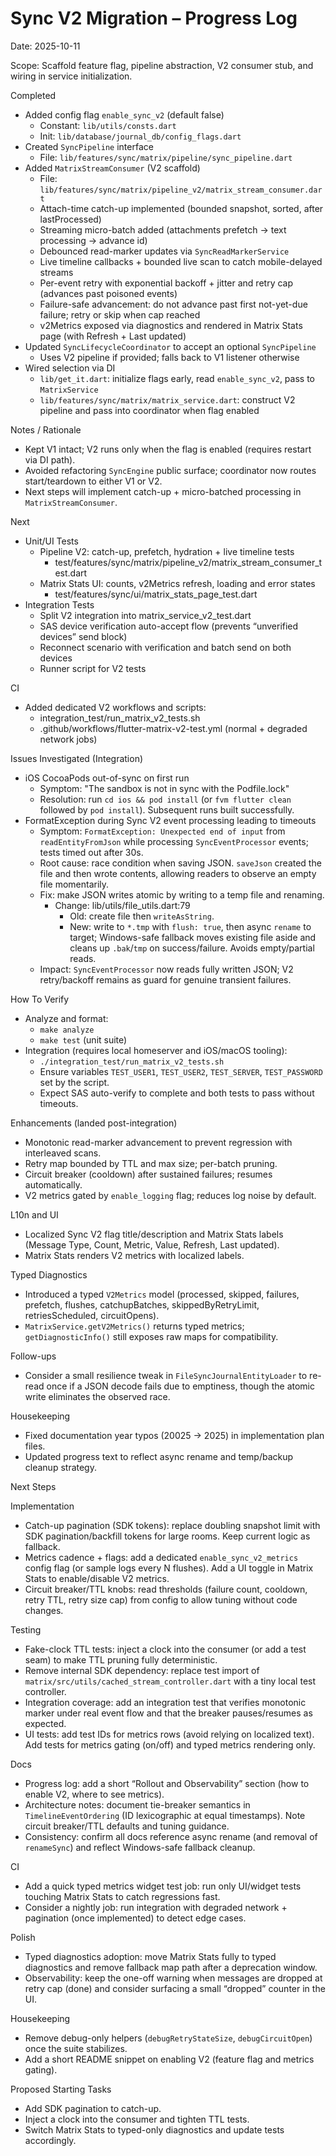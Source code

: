 # Sync V2 Migration – Progress Log

Date: 2025-10-11

Scope: Scaffold feature flag, pipeline abstraction, V2 consumer stub, and wiring in service initialization.

Completed
- Added config flag `enable_sync_v2` (default false)
  - Constant: `lib/utils/consts.dart`
  - Init: `lib/database/journal_db/config_flags.dart`
- Created `SyncPipeline` interface
  - File: `lib/features/sync/matrix/pipeline/sync_pipeline.dart`
- Added `MatrixStreamConsumer` (V2 scaffold)
  - File: `lib/features/sync/matrix/pipeline_v2/matrix_stream_consumer.dart`
  - Attach-time catch-up implemented (bounded snapshot, sorted, after lastProcessed)
  - Streaming micro-batch added (attachments prefetch → text processing → advance id)
  - Debounced read-marker updates via `SyncReadMarkerService`
  - Live timeline callbacks + bounded live scan to catch mobile-delayed streams
  - Per-event retry with exponential backoff + jitter and retry cap (advances past poisoned events)
  - Failure-safe advancement: do not advance past first not-yet-due failure; retry or skip when cap reached
  - v2Metrics exposed via diagnostics and rendered in Matrix Stats page (with Refresh + Last updated)
- Updated `SyncLifecycleCoordinator` to accept an optional `SyncPipeline`
  - Uses V2 pipeline if provided; falls back to V1 listener otherwise
- Wired selection via DI
  - `lib/get_it.dart`: initialize flags early, read `enable_sync_v2`, pass to `MatrixService`
  - `lib/features/sync/matrix/matrix_service.dart`: construct V2 pipeline and pass into coordinator when flag enabled

Notes / Rationale
- Kept V1 intact; V2 runs only when the flag is enabled (requires restart via DI path).
- Avoided refactoring `SyncEngine` public surface; coordinator now routes start/teardown to either V1 or V2.
- Next steps will implement catch-up + micro-batched processing in `MatrixStreamConsumer`.

Next
- Unit/UI Tests
  - Pipeline V2: catch-up, prefetch, hydration + live timeline tests
    - test/features/sync/matrix/pipeline_v2/matrix_stream_consumer_test.dart
  - Matrix Stats UI: counts, v2Metrics refresh, loading and error states
    - test/features/sync/ui/matrix_stats_page_test.dart
- Integration Tests
  - Split V2 integration into matrix_service_v2_test.dart
  - SAS device verification auto-accept flow (prevents “unverified devices” send block)
  - Reconnect scenario with verification and batch send on both devices
  - Runner script for V2 tests

CI
- Added dedicated V2 workflows and scripts:
  - integration_test/run_matrix_v2_tests.sh
  - .github/workflows/flutter-matrix-v2-test.yml (normal + degraded network jobs)

Issues Investigated (Integration)
- iOS CocoaPods out-of-sync on first run
  - Symptom: "The sandbox is not in sync with the Podfile.lock"
  - Resolution: run `cd ios && pod install` (or `fvm flutter clean` followed by `pod install`). Subsequent runs built successfully.
- FormatException during Sync V2 event processing leading to timeouts
  - Symptom: `FormatException: Unexpected end of input` from `readEntityFromJson` while processing `SyncEventProcessor` events; tests timed out after 30s.
  - Root cause: race condition when saving JSON. `saveJson` created the file and then wrote contents, allowing readers to observe an empty file momentarily.
  - Fix: make JSON writes atomic by writing to a temp file and renaming.
    - Change: lib/utils/file_utils.dart:79
      - Old: create file then `writeAsString`.
      - New: write to `*.tmp` with `flush: true`, then async `rename` to target; Windows-safe fallback moves existing file aside and cleans up `.bak`/`tmp` on success/failure. Avoids empty/partial reads.
  - Impact: `SyncEventProcessor` now reads fully written JSON; V2 retry/backoff remains as guard for genuine transient failures.

How To Verify
- Analyze and format:
  - `make analyze`
  - `make test` (unit suite)
- Integration (requires local homeserver and iOS/macOS tooling):
  - `./integration_test/run_matrix_v2_tests.sh`
  - Ensure variables `TEST_USER1`, `TEST_USER2`, `TEST_SERVER`, `TEST_PASSWORD` set by the script.
  - Expect SAS auto-verify to complete and both tests to pass without timeouts.

Enhancements (landed post-integration)
- Monotonic read-marker advancement to prevent regression with interleaved scans.
- Retry map bounded by TTL and max size; per-batch pruning.
- Circuit breaker (cooldown) after sustained failures; resumes automatically.
- V2 metrics gated by `enable_logging` flag; reduces log noise by default.

L10n and UI
- Localized Sync V2 flag title/description and Matrix Stats labels (Message Type, Count, Metric, Value, Refresh, Last updated).
- Matrix Stats renders V2 metrics with localized labels.

Typed Diagnostics
- Introduced a typed `V2Metrics` model (processed, skipped, failures, prefetch, flushes, catchupBatches, skippedByRetryLimit, retriesScheduled, circuitOpens).
- `MatrixService.getV2Metrics()` returns typed metrics; `getDiagnosticInfo()` still exposes raw maps for compatibility.

Follow-ups
- Consider a small resilience tweak in `FileSyncJournalEntityLoader` to re-read once if a JSON decode fails due to emptiness, though the atomic write eliminates the observed race.

Housekeeping
- Fixed documentation year typos (20025 → 2025) in implementation plan files.
- Updated progress text to reflect async rename and temp/backup cleanup strategy.

Next Steps

Implementation
- Catch-up pagination (SDK tokens): replace doubling snapshot limit with SDK pagination/backfill tokens for large rooms. Keep current logic as fallback.
- Metrics cadence + flags: add a dedicated `enable_sync_v2_metrics` config flag (or sample logs every N flushes). Add a UI toggle in Matrix Stats to enable/disable V2 metrics.
- Circuit breaker/TTL knobs: read thresholds (failure count, cooldown, retry TTL, retry size cap) from config to allow tuning without code changes.

Testing
- Fake-clock TTL tests: inject a clock into the consumer (or add a test seam) to make TTL pruning fully deterministic.
- Remove internal SDK dependency: replace test import of `matrix/src/utils/cached_stream_controller.dart` with a tiny local test controller.
- Integration coverage: add an integration test that verifies monotonic marker under real event flow and that the breaker pauses/resumes as expected.
- UI tests: add test IDs for metrics rows (avoid relying on localized text). Add tests for metrics gating (on/off) and typed metrics rendering only.

Docs
- Progress log: add a short “Rollout and Observability” section (how to enable V2, where to see metrics).
- Architecture notes: document tie-breaker semantics in `TimelineEventOrdering` (ID lexicographic at equal timestamps). Note circuit breaker/TTL defaults and tuning guidance.
- Consistency: confirm all docs reference async rename (and removal of `renameSync`) and reflect Windows-safe fallback cleanup.

CI
- Add a quick typed metrics widget test job: run only UI/widget tests touching Matrix Stats to catch regressions fast.
- Consider a nightly job: run integration with degraded network + pagination (once implemented) to detect edge cases.

Polish
- Typed diagnostics adoption: move Matrix Stats fully to typed diagnostics and remove fallback map path after a deprecation window.
- Observability: keep the one-off warning when messages are dropped at retry cap (done) and consider surfacing a small “dropped” counter in the UI.

Housekeeping
- Remove debug-only helpers (`debugRetryStateSize`, `debugCircuitOpen`) once the suite stabilizes.
- Add a short README snippet on enabling V2 (feature flag and metrics gating).

Proposed Starting Tasks
- Add SDK pagination to catch-up.
- Inject a clock into the consumer and tighten TTL tests.
- Switch Matrix Stats to typed-only diagnostics and update tests accordingly.
